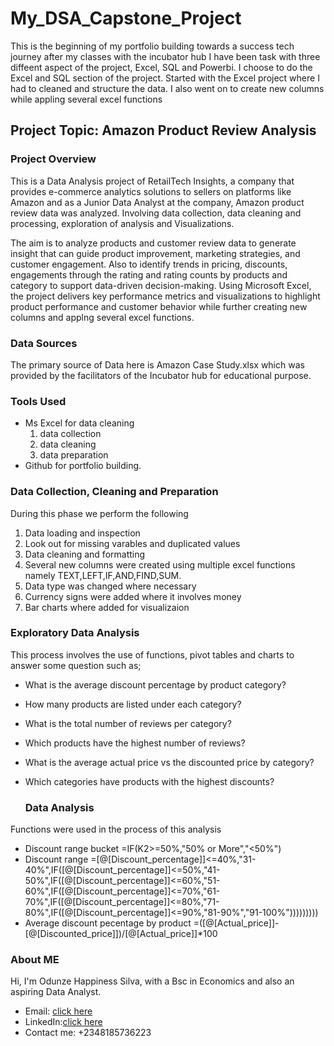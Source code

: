 # My_DSA_Capstone_Project

This is the beginning of my portfolio building towards a success tech journey after my classes with the incubator hub
I have been task with three diffeent aspect of the project, Excel, SQL and Powerbi. I choose to do the Excel and SQL section of the project.
Started with the Excel project where I had to cleaned and structure the data.
I also went on to create new columns while appling several excel functions

## Project Topic: Amazon Product Review Analysis

### Project Overview
This is a Data Analysis project of RetailTech Insights, a company that provides e-commerce analytics solutions to sellers on platforms like Amazon and as a Junior Data Analyst at the company, Amazon product review data was analyzed. Involving data collection, data cleaning and processing, exploration of analysis and Visualizations.

The aim is to analyze products and customer review data to generate insight that can guide product improvement, marketing strategies, and customer engagement. Also to identify trends in pricing, discounts, engagements through the rating and rating counts by products and category to support data-driven decision-making. Using Microsoft Excel, the project delivers key performance metrics and visualizations to highlight product performance and customer behavior while further creating new columns and applng several excel functions. 

### Data Sources
The primary source of Data here is Amazon Case Study.xlsx which was provided by the facilitators of the Incubator hub for educational purpose.

### Tools Used
- Ms Excel for data cleaning
  1. data collection
  2. data cleaning
  3. data preparation
 - Github for portfolio building.
    
  ### Data Collection, Cleaning and Preparation
  During this phase we perform the following
  1. Data loading and inspection
  2. Look out for missing varables and duplicated values 
  3. Data cleaning and formatting
  4. Several new columns were created using multiple excel functions namely TEXT,LEFT,IF,AND,FIND,SUM.
  5. Data type was changed where necessary
  6. Currency signs were added where it involves money
  7. Bar charts where added for visualizaion
     
  ### Exploratory Data Analysis
  
  This process involves the use of functions, pivot tables and charts to answer some question such as; 
  - What is the average discount percentage by product category?
  - How many products are listed under each category?
  - What is the total number of reviews per category?
  - Which products have the highest number of reviews?
  - What is the average actual price vs the discounted price by category?
  - Which categories have products with the highest discounts?
 
    ### Data Analysis
    
  Functions were used in the process of this analysis
  - Discount range bucket =IF(K2>=50%,"50% or More","<50%")
  - Discount range =[@[Discount_percentage]]<=40%,"31-40%",IF([@[Discount_percentage]]<=50%,"41-50%",IF([@[Discount_percentage]]<=60%,"51-60%",IF([@[Discount_percentage]]<=70%,"61-70%",IF([@[Discount_percentage]]<=80%,"71-80%",IF([@[Discount_percentage]]<=90%,"81-90%","91-100%")))))))))
  -  Average discount pecentage by product =([@[Actual_price]]-[@[Discounted_price]])/[@[Actual_price]]*100

### About ME

Hi, I'm Odunze Happiness Silva, with a Bsc in Economics and also an aspiring Data Analyst.
- Email: [click here](happinesssilva@gmail.com)
- LinkedIn:[click here](https://www.linkedin.com/in/odunze-happiness-680984170/)
- Contact me: +2348185736223

